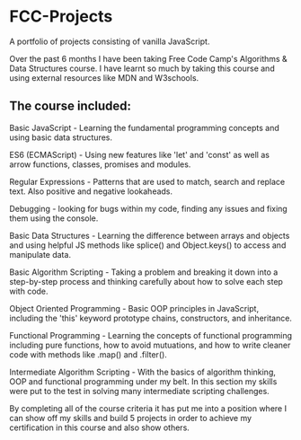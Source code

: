 # FCC-Projects
A portfolio of projects consisting of vanilla JavaScript. 

Over the past 6 months I have been taking Free Code Camp's Algorithms & Data Structures course. I have learnt so much by taking this course and using external resources like MDN and W3schools. 

## The course included: 

Basic JavaScript - Learning the fundamental programming concepts and using basic data structures.

ES6 (ECMAScript) - Using new features like 'let' and 'const' as well as arrow functions, classes, promises and modules.

Regular Expressions - Patterns that are used to match, search and replace text. Also positive and negative lookaheads.

Debugging - looking for bugs within my code, finding any issues and fixing them using the console.

Basic Data Structures - Learning the difference between arrays and objects and using helpful JS methods like splice() and Object.keys() to access and manipulate data.

Basic Algorithm Scripting - Taking a problem and breaking it down into a step-by-step process and thinking carefully about how to solve each step with code.

Object Oriented Programming - Basic OOP principles in JavaScript, including the 'this' keyword prototype chains, constructors, and inheritance.

Functional Programming - Learning the concepts of functional programming including pure functions, how to avoid mutuations, and how to write cleaner code with methods like .map() and .filter().

Intermediate Algorithm Scripting - With the basics of algorithm thinking, OOP and functional programming under my belt. In this section my skills were put to the test in solving many intermediate scripting challenges.

By completing all of the course criteria it has put me into a position where I can show off my skills and build 5 projects in order to achieve my certification in this course and also show others.
